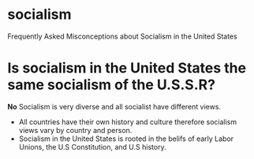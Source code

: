 # socialism
Frequently Asked Misconceptions about Socialism in the United States
# Is socialism in the United States the same socialism of the U.S.S.R? 
**No**
Socialism is very diverse and all socialist have different views. 
- All countries have their own history and culture therefore socialism views vary by country and person. 
- Socialism in the United States is rooted in the belifs of early Labor Unions, the U.S Constitution, and U.S history.
